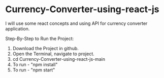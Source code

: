 # Currency-Converter-using-react-js
I will use some react concepts and using API for currency converter application.

Step-By-Step to Run the Project:
1. Download the Project in github.
2. Open the Terminal, navigate to project.
3. cd Currency-Converter-using-react-js-main
4. To run - "npm install"
5. To run - "npm start"
